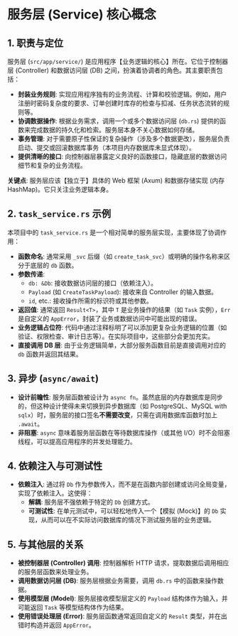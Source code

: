 # 服务层 (Service) 核心概念

## 1. 职责与定位

服务层 (`src/app/service/`) 是应用程序【业务逻辑的核心】所在。它位于控制器层 (Controller) 和数据访问层 (DB) 之间，扮演着协调者的角色。其主要职责包括：

- **封装业务规则**: 实现应用程序独有的业务流程、计算和校验逻辑。例如，用户注册时密码复杂度的要求、订单创建时库存的检查与扣减、任务状态流转的规则等。
- **协调数据操作**: 根据业务需求，调用一个或多个数据访问层 (`db.rs`) 提供的函数来完成数据的持久化和检索。服务层本身不关心数据如何存储。
- **事务管理**: 对于需要原子性保证的复杂操作（涉及多个数据更改），服务层负责启动、提交或回滚数据库事务（本项目内存数据库未显式体现）。
- **提供清晰的接口**: 向控制器层暴露定义良好的函数接口，隐藏底层的数据访问细节和复杂的业务流程。

**关键点**: 服务层应该【独立于】具体的 Web 框架 (Axum) 和数据存储实现 (内存 HashMap)。它只关注业务逻辑本身。

## 2. `task_service.rs` 示例

本项目中的 `task_service.rs` 是一个相对简单的服务层实现，主要体现了协调作用：

- **函数命名**: 通常采用 `_svc` 后缀（如 `create_task_svc`）或明确的操作名称来区分于底层的 `db` 函数。
- **参数传递**: 
    - `db: &Db`: 接收数据访问层的接口（依赖注入）。
    - `Payload` (如 `CreateTaskPayload`): 接收来自 Controller 的输入数据。
    - `id`, etc.: 接收操作所需的标识符或其他参数。
- **返回值**: 通常返回 `Result<T>`，其中 `T` 是业务操作的结果（如 `Task` 实例），`Err` 是自定义的 `AppError`，封装了业务或数据访问中可能出现的错误。
- **业务逻辑占位符**: 代码中通过注释标明了可以添加更复杂业务逻辑的位置（如验证、权限检查、审计日志等）。在实际项目中，这些部分会更加充实。
- **直接调用 DB 层**: 由于业务逻辑简单，大部分服务函数目前是直接调用对应的 `db` 函数并返回其结果。

## 3. 异步 (`async/await`)

- **设计前瞻性**: 服务层函数被设计为 `async fn`。虽然底层的内存数据库是同步的，但这种设计使得未来切换到异步数据库（如 PostgreSQL、MySQL with `sqlx`）时，服务层的接口签名**不需要改变**，只需在调用数据库函数时加上 `.await`。
- **非阻塞**: `async` 意味着服务层函数在等待数据库操作（或其他 I/O）时不会阻塞线程，可以提高应用程序的并发处理能力。

## 4. 依赖注入与可测试性

- **依赖注入**: 通过将 `Db` 作为参数传入，而不是在函数内部创建或访问全局变量，实现了依赖注入。这使得：
    - **解耦**: 服务层不强依赖于特定的 `Db` 创建方式。
    - **可测试性**: 在单元测试中，可以轻松地传入一个【模拟 (Mock)】的 `Db` 实现，从而可以在不实际访问数据库的情况下测试服务层的业务逻辑。

## 5. 与其他层的关系

- **被控制器层 (Controller) 调用**: 控制器解析 HTTP 请求，提取数据后调用相应的服务层函数来处理业务。
- **调用数据访问层 (DB)**: 服务层根据业务需要，调用 `db.rs` 中的函数来操作数据。
- **使用模型层 (Model)**: 服务层接收模型层定义的 `Payload` 结构体作为输入，并可能返回 `Task` 等模型结构体作为结果。
- **使用错误处理层 (Error)**: 服务层函数通常返回自定义的 `Result` 类型，并在出错时构造并返回 `AppError`。 